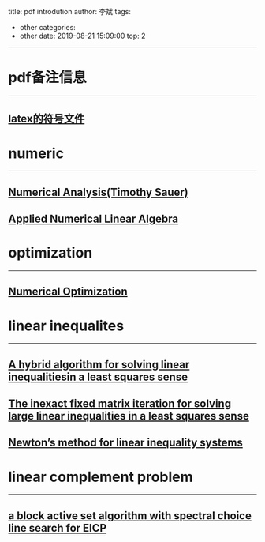 title: pdf introdution
author: 李斌
tags:
  - other
categories:
  - other
date: 2019-08-21 15:09:00
top: 2
---
# pdf备注信息
---
## [latex的符号文件](http://muzi198783.iok.la:27939/latex/LaTeX.pdf)

# numeric
---
## [Numerical Analysis\(Timothy Sauer\)](http://muzi198783.iok.la:27939/numeric/Numerical_Analysis(Timothy_Sauer).pdf)
## [Applied Numerical Linear Algebra](http://muzi198783.iok.la:27939/numeric/applied%20numerical%20linear%20algebra.pdf)

# optimization
---
## [Numerical Optimization](http://muzi198783.iok.la:27939/optimization/numerical%20Optimization.pdf)

# linear inequalites
---
## [A hybrid algorithm for solving linear inequalitiesin a least squares sense](http://muzi198783.iok.la:27939/linear_equalities/A%20hybrid%20algorithm%20for%20solving%20linear%20inequalities%20in%20a%20least%20squares%20sense.pdf)
## [The inexact fixed matrix iteration for solving large linear inequalities in a least squares sense](http://muzi198783.iok.la:27939/linear_equalities/The%20inexact%20fixed%20matrix%20iteration%20for%20solving%20large%20linear%20inequalities%20in%20a%20least%20squares%20sense.pdf)
## [Newton’s method for linear inequality systems](http://muzi198783.iok.la:27939/linear_equalities/Newtons%20method%20for%20linear%20inequality%20systems.pdf)

# linear complement problem
---
## [a block active set algorithm with spectral choice line search for EICP](http://muzi198783.iok.la:27939/LCP/a%20block%20active%20set%20algorithm%20with%20spectral%20choice%20line%20search%20for%20EICP)

